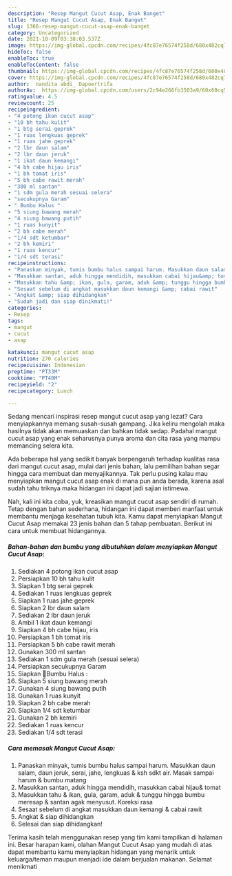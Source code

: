 ```yaml
---
description: "Resep Mangut Cucut Asap, Enak Banget"
title: "Resep Mangut Cucut Asap, Enak Banget"
slug: 1366-resep-mangut-cucut-asap-enak-banget
category: Uncategorized
date: 2021-10-09T03:38:03.537Z
image: https://img-global.cpcdn.com/recipes/4fc87e76574f258d/680x482cq70/mangut-cucut-asap-foto-resep-utama.jpg
hideToc: false
enableToc: true
enableTocContent: false
thumbnail: https://img-global.cpcdn.com/recipes/4fc87e76574f258d/680x482cq70/mangut-cucut-asap-foto-resep-utama.jpg
cover: https://img-global.cpcdn.com/recipes/4fc87e76574f258d/680x482cq70/mangut-cucut-asap-foto-resep-utama.jpg
author:  nandita abdi_ Dapoertrifa
authorAv:  https://img-global.cpcdn.com/users/2c94e266fb3503a9/60x60cq50/avatar.jpg
ratingvalue: 4.5
reviewcount: 25
recipeingredient:
- "4 potong ikan cucut asap"
- "10 bh tahu kulit"
- "1 btg serai geprek"
- "1 ruas lengkuas geprek"
- "1 ruas jahe geprek"
- "2 lbr daun salam"
- "2 lbr daun jeruk"
- "1 ikat daun kemangi"
- "4 bh cabe hijau iris"
- "1 bh tomat iris"
- "5 bh cabe rawit merah"
- "300 ml santan"
- "1 sdm gula merah sesuai selera"
- "secukupnya Garam"
- " Bumbu Halus "
- "5 siung bawang merah"
- "4 siung bawang putih"
- "1 ruas kunyit"
- "2 bh cabe merah"
- "1/4 sdt ketumbar"
- "2 bh kemiri"
- "1 ruas kencur"
- "1/4 sdt terasi"
recipeinstructions:
- "Panaskan minyak, tumis bumbu halus sampai harum. Masukkan daun salam, daun jeruk, serai, jahe, lengkuas &amp; ksh sdkt air. Masak sampai harum &amp; bumbu matang"
- "Masukkan santan, aduk hingga mendidih, masukkan cabai hijau&amp; tomat"
- "Masukkan tahu &amp; ikan, gula, garam, aduk &amp; tunggu hingga bumbu meresap &amp; santan agak menyusut. Koreksi rasa"
- "Sesaat sebelum di angkat masukkan daun kemangi &amp; cabai rawit"
- "Angkat &amp; siap dihidangkan"
- "Sudah jadi dan siap dinikmati!"
categories:
- Resep
tags:
- mangut
- cucut
- asap

katakunci: mangut cucut asap 
nutrition: 270 calories
recipecuisine: Indonesian
preptime: "PT33M"
cooktime: "PT40M"
recipeyield: "2"
recipecategory: Lunch

---
```



Sedang mencari inspirasi resep mangut cucut asap yang lezat? Cara menyiapkannya memang susah-susah gampang. Jika keliru mengolah maka hasilnya tidak akan memuaskan dan bahkan tidak sedap. Padahal mangut cucut asap yang enak seharusnya punya aroma dan cita rasa yang mampu memancing selera kita.




Ada beberapa hal yang sedikit banyak berpengaruh terhadap kualitas rasa dari mangut cucut asap, mulai dari jenis bahan, lalu pemilihan bahan segar hingga cara membuat dan menyajikannya. Tak perlu pusing kalau mau menyiapkan mangut cucut asap enak di mana pun anda berada, karena asal sudah tahu triknya maka hidangan ini dapat jadi sajian istimewa.


Nah, kali ini kita coba, yuk, kreasikan mangut cucut asap sendiri di rumah. Tetap dengan bahan sederhana, hidangan ini dapat memberi manfaat untuk membantu menjaga kesehatan tubuh kita. Kamu dapat menyiapkan Mangut Cucut Asap memakai 23 jenis bahan dan 5 tahap pembuatan. Berikut ini cara untuk membuat hidangannya.

<!--inarticleads1-->

##### Bahan-bahan dan bumbu yang dibutuhkan dalam menyiapkan Mangut Cucut Asap:

1. Sediakan 4 potong ikan cucut asap
1. Persiapkan 10 bh tahu kulit
1. Siapkan 1 btg serai geprek
1. Sediakan 1 ruas lengkuas geprek
1. Siapkan 1 ruas jahe geprek
1. Siapkan 2 lbr daun salam
1. Sediakan 2 lbr daun jeruk
1. Ambil 1 ikat daun kemangi
1. Siapkan 4 bh cabe hijau, iris
1. Persiapkan 1 bh tomat iris
1. Persiapkan 5 bh cabe rawit merah
1. Gunakan 300 ml santan
1. Sediakan 1 sdm gula merah (sesuai selera)
1. Persiapkan secukupnya Garam
1. Siapkan  🌿Bumbu Halus :
1. Siapkan 5 siung bawang merah
1. Gunakan 4 siung bawang putih
1. Gunakan 1 ruas kunyit
1. Siapkan 2 bh cabe merah
1. Siapkan 1/4 sdt ketumbar
1. Gunakan 2 bh kemiri
1. Sediakan 1 ruas kencur
1. Sediakan 1/4 sdt terasi




<!--inarticleads2-->

##### Cara memasak Mangut Cucut Asap:

1. Panaskan minyak, tumis bumbu halus sampai harum. Masukkan daun salam, daun jeruk, serai, jahe, lengkuas &amp; ksh sdkt air. Masak sampai harum &amp; bumbu matang
1. Masukkan santan, aduk hingga mendidih, masukkan cabai hijau&amp; tomat
1. Masukkan tahu &amp; ikan, gula, garam, aduk &amp; tunggu hingga bumbu meresap &amp; santan agak menyusut. Koreksi rasa
1. Sesaat sebelum di angkat masukkan daun kemangi &amp; cabai rawit
1. Angkat &amp; siap dihidangkan
1. Selesai dan siap dihidangkan!



Terima kasih telah menggunakan resep yang tim kami tampilkan di halaman ini. Besar harapan kami, olahan Mangut Cucut Asap yang mudah di atas dapat membantu kamu menyiapkan hidangan yang menarik untuk keluarga/teman maupun menjadi ide dalam berjualan makanan. Selamat menikmati
